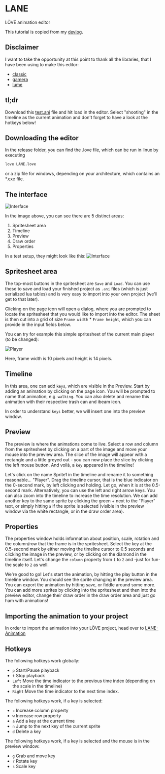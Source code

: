 # LANE
LÖVE animation editor

This tutorial is copied from my [devlog](http://pancakegames.sofapizza.de:4000).

Disclaimer
---
I want to take the opportunity at this point to thank all the libraries, that I have been using to make this editor:
- [classic](https://github.com/rxi/classic)
- [gamera](https://github.com/kikito/gamera)
- [lume](https://github.com/rxi/lume)

tl;dr
---

Download this [test.ani](https://raw.githubusercontent.com/PancakeFriday/LANE-Animation/master/test.ani) file and hit load in the editor. Select "shooting" in the timeline as the current animation and don't forget to have a look at the hotkeys below!

Downloading the editor
---

In the release folder, you can find the .love file, which can be run in linux by executing
```bash
love LANE.love
```
or a zip file for windows, depending on your architecture, which contains an *.exe file.

The interface
---
![Interface](http://pancakegames.sofapizza.de:4000/assets/1/interface.png)

In the image above, you can see there are 5 distinct areas:
1. Spritesheet area
2. Timeline
3. Preview
4. Draw order
5. Properties

In a test setup, they might look like this:
![Interface](http://pancakegames.sofapizza.de:4000/assets/1/interface_filled.png)

Spritesheet area
---

The top-most buttons in the spritesheet are `Save` and `Load`. You can use these to save and load your finished project as `.ani` files (which is just serialized lua tables) and is very easy to import into your own project (we'll get to that later).

Clicking on the page icon will open a dialog, where you are prompted to locate the spritesheet that you would like to import into the editor. The sheet is then cut into a grid of size  `Frame width` * `Frame height`, which you can provide in the input fields below.

You can try for example this simple spritesheet of the current main player (to be changed):

![Player](http://pancakegames.sofapizza.de:4000/assets/1/sheet.png)

Here, frame width is 10 pixels and height is 14 pixels.

Timeline
---

In this area, one can add `keys`, which are visible in the Preview. Start by adding an animation by clicking on the page icon. You will be prompted to name that animation, e.g. `walking`. You can also delete and rename this animation with their respective trash can and ibeam icon.

In order to understand `keys` better, we will insert one into the preview window.

Preview
---

The preview is where the animations come to live. Select a row and column from the spritesheet by clicking on a part of the image and move your mouse into the preview area. The slice of the image will appear with a rectangle and a little greyed out - you can now place the slice by clicking the left mouse button. And voilà, a `key` appeared in the timeline!

Let's click on the name Sprite1 in the timeline and rename it to something reasonable... "Player".
Drag the timeline cursor, that is the blue indicator on the 0-second mark, by left clicking and holding. Let go, when it is at the 0.5-second mark. Alternatively, you can use the left and right arrow keys. You can also zoom into the timeline to increase the time resolution. We can add another key to the same sprite by clicking the green + next to the "Player" text, or simply hitting `a` if the sprite is selected (visible in the preview window via the white rectangle, or in the draw order area).

Properties
---

The properties window holds information about position, scale, rotation and the column/row that the frame is in the spritesheet. Select the key at the 0.5-second mark by either moving the timeline cursor to 0.5 seconds and clicking the image in the preview, or by clicking on the diamond in the timeline itself. Let's change the `column` property from `1` to `2` and -just for fun- the scale to `2` as well.

We're good to go! Let's start the animation, by hitting the play button in the timeline window. You should see the sprite changing in the preview area. You can export the animation by hitting save, or fiddle around some more. You can add more sprites by clicking into the spritesheet and then into the preview editor, change their draw order in the draw order area and just go ham with animations!


Importing the animation to your project
---

In order to import the animation into your LÖVE project, head over to [LANE-Animation](https://github.com/PancakeFriday/LANE-Animation)

Hotkeys
---
The following hotkeys work globally:
- `p` Start/Pause playback
- `t` Stop playback
- `Left` Move the time indicator to the previous time index (depending on the scale in the timeline)
- `Right` Move the time indicator to the next time index.

The following hotkeys work, if a key is selected:
- `c` Increase column property
- `w` Increase row property
- `a` Add a key at the current time
- `n` Jump to the next key of the current sprite
- `d` Delete a key

The following hotkeys work, if a key is selected and the mouse is in the preview window:
- `g` Grab and move key
- `r` Rotate key
- `s` Scale key
